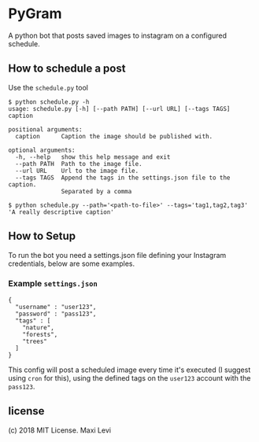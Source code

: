 # PyGram
A python bot that posts saved images to instagram on a configured schedule.

## How to schedule a post
Use the `schedule.py` tool
```
$ python schedule.py -h
usage: schedule.py [-h] [--path PATH] [--url URL] [--tags TAGS] caption

positional arguments:
  caption      Caption the image should be published with.

optional arguments:
  -h, --help   show this help message and exit
  --path PATH  Path to the image file.
  --url URL    Url to the image file.
  --tags TAGS  Append the tags in the settings.json file to the caption.
               Separated by a comma
```
```
$ python schedule.py --path='<path-to-file>' --tags='tag1,tag2,tag3' 'A really descriptive caption'
```
## How to Setup
To run the bot you need a settings.json file defining your Instagram credentials, below are some examples.

### Example `settings.json`
```
{
  "username" : "user123",
  "password" : "pass123",
  "tags" : [
    "nature",
    "forests",
    "trees"
  ]
}
```
This config will post a scheduled image every time it's executed (I suggest using `cron` for this), using the defined tags on the `user123` account with the `pass123`.

## license
(c) 2018 MIT License. Maxi Levi
